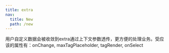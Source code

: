 ```yaml
---
title: extra
nav:
  title: New
  path: /new
---
```


用户自定义数据会被收敛到extra通过上下文参数透传，更方便的处理业务。受应该的属性有：onChange, maxTagPlaceholder, tagRender, onSelect

<code src="../new-examples/extra.tsx"></code>